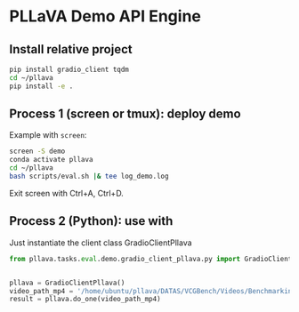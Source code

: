 # PLLaVA Demo API Engine

## Install relative project

```sh
pip install gradio_client tqdm
cd ~/pllava
pip install -e .
```

## Process 1 (screen or tmux): deploy demo

Example with `screen`:

```sh
screen -S demo
conda activate pllava
cd ~/pllava
bash scripts/eval.sh |& tee log_demo.log
```

Exit screen with Ctrl+A, Ctrl+D.

## Process 2 (Python): use with

Just instantiate the client class GradioClientPllava

```python
from pllava.tasks.eval.demo.gradio_client_pllava.py import GradioClientPllava


pllava = GradioClientPllava()
video_path_mp4 = '/home/ubuntu/pllava/DATAS/VCGBench/Videos/Benchmarking/v__B7rGFDRIww.mp4'
result = pllava.do_one(video_path_mp4)
````

